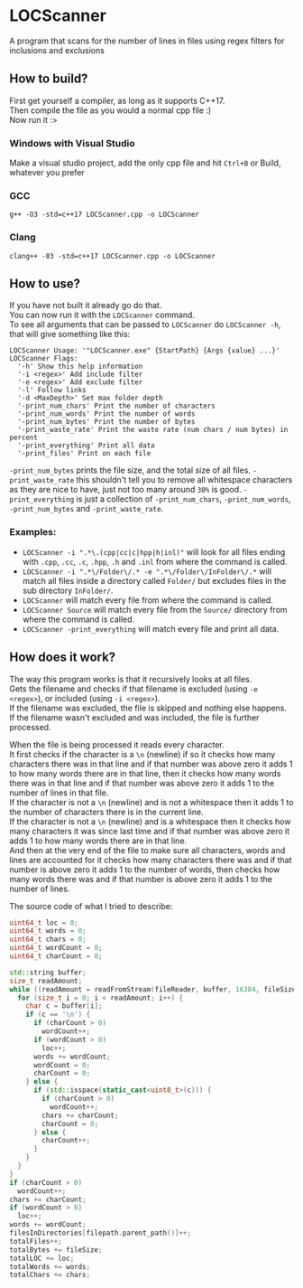 # LOCScanner
A program that scans for the number of lines in files using regex filters for inclusions and exclusions

## How to build?
First get yourself a compiler, as long as it supports C++17.<br>
Then compile the file as you would a normal cpp file :)<br>
Now run it :>

### Windows with Visual Studio
Make a visual studio project, add the only cpp file and hit `Ctrl+B` or Build, whatever you prefer

### GCC
`g++ -O3 -std=c++17 LOCScanner.cpp -o LOCScanner`

### Clang
`clang++ -03 -std=c++17 LOCScanner.cpp -o LOCScanner`

## How to use?
If you have not built it already go do that.<br>
You can now run it with the `LOCScanner` command.<br>
To see all arguments that can be passed to `LOCScanner` do `LOCScanner -h`, that will give something like this:<br>
```
LOCScanner Usage: '"LOCScanner.exe" {StartPath} {Args {value} ...}'
LOCScanner Flags:
  '-h' Show this help information
  '-i <regex>' Add include filter
  '-e <regex>' Add exclude filter
  '-l' Follow links
  '-d <MaxDepth>' Set max folder depth
  '-print_num_chars' Print the number of characters
  '-print_num_words' Print the number of words
  '-print_num_bytes' Print the number of bytes
  '-print_waste_rate' Print the waste rate (num chars / num bytes) in percent
  '-print_everything' Print all data
  '-print_files' Print on each file
```
`-print_num_bytes` prints the file size, and the total size of all files.
`-print_waste_rate` this shouldn't tell you to remove all whitespace characters as they are nice to have, just not too many around `30%` is good.
`-print_everything` is just a collection of `-print_num_chars`, `-print_num_words`, `-print_num_bytes` and `-print_waste_rate`.

### Examples:
* `LOCScanner -i ".*\.(cpp|cc|c|hpp|h|inl)"` will look for all files ending with `.cpp`, `.cc`, `.c`, `.hpp`, `.h` and `.inl` from where the command is called.
* `LOCScanner -i ".*\/Folder\/.* -e ".*\/Folder\/InFolder\/.*` will match all files inside a directory called `Folder/` but excludes files in the sub directory `InFolder/`.
* `LOCScanner` will match every file from where the command is called.
* `LOCScanner Source` will match every file from the `Source/` directory from where the command is called.
* `LOCScanner -print_everything` will match every file and print all data.

## How does it work?
The way this program works is that it recursively looks at all files.<br>
Gets the filename and checks if that filename is excluded (using `-e <regex>`), or included (using `-i <regex>`).<br>
If the filename was excluded, the file is skipped and nothing else happens.<br>
If the filename wasn't excluded and was included, the file is further processed.<br>

When the file is being processed it reads every character.<br>
It first checks if the character is a `\n` (newline) if so it checks how many characters there was in that line and if that number was above zero it adds 1 to how many words there are in that line, then it checks how many words there was in that line and if that number was above zero it adds 1 to the number of lines in that file.<br>
If the character is not a `\n` (newline) and is not a whitespace then it adds 1 to the number of characters there is in the current line.<br>
If the character is not a `\n` (newline) and is a whitespace then it checks how many characters it was since last time and if that number was above zero it adds 1 to how many words there are in that line.<br>
And then at the very end of the file to make sure all characters, words and lines are accounted for it checks how many characters there was and if that number is above zero it adds 1 to the number of words, then checks how many words there was and if that number is above zero it adds 1 to the number of lines.

The source code of what I tried to describe:
```cpp
uint64_t loc = 0;
uint64_t words = 0;
uint64_t chars = 0;
uint64_t wordCount = 0;
uint64_t charCount = 0;

std::string buffer;
size_t readAmount;
while ((readAmount = readFromStream(fileReader, buffer, 16384, fileSize)) > 0) {
  for (size_t i = 0; i < readAmount; i++) {
    char c = buffer[i];
    if (c == '\n') {
      if (charCount > 0)
        wordCount++;
      if (wordCount > 0)
        loc++;
      words += wordCount;
      wordCount = 0;
      charCount = 0;
    } else {
      if (std::isspace(static_cast<uint8_t>(c))) {
        if (charCount > 0)
          wordCount++;
        chars += charCount;
        charCount = 0;
      } else {
        charCount++;
      }
    }
  }
}
if (charCount > 0)
  wordCount++;
chars += charCount;
if (wordCount > 0)
  loc++;
words += wordCount;
filesInDirectories[filepath.parent_path()]++;
totalFiles++;
totalBytes += fileSize;
totalLOC += loc;
totalWords += words;
totalChars += chars;
```
